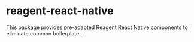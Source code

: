 # reagent-react-native

This package provides pre-adapted Reagent React Native components to eliminate
common boilerplate..
